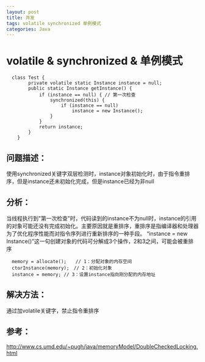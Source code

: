 ```yaml
---
layout: post
title: 并发
tags: volatile synchronized 单例模式
categories: Java
---
```


# volatile & synchronized & 单例模式


```
  class Test {
        private volatile static Instance instance = null;
        public static Instance getInstance() {
            if (instance == null) { // 第一次检查
                synchronized(this) {
                    if (instance == null)
                        instance = new Instance();
                }
            }
            return instance;
        }
    }
```
## 问题描述：
使用synchronized关键字双层检测时，instance对象初始化时，由于指令重排序，但是instance还未初始化完成，但是instance已经为非null     
## 分析：
当线程执行到"第一次检查"时，代码读到的instance不为null时，instance的引用的对象可能还没有完成初始化。主要原因就是重排序，重排序是指编译器和处理器为了优化程序性能而对指令序列进行重新排序的一种手段。
“instance = new Instance()”这一句创建对象的代码可分解成3个操作，2和3之间，可能会被重排序

```
  memory = allocate();　　// 1：分配对象的内存空间
  ctorInstance(memory);　// 2：初始化对象
  instance = memory; // 3：设置instance指向刚分配的内存地址
```
## 解决方法：
通过加volatile关键字，禁止指令重排序   
## 参考：
http://www.cs.umd.edu/~pugh/java/memoryModel/DoubleCheckedLocking.html
